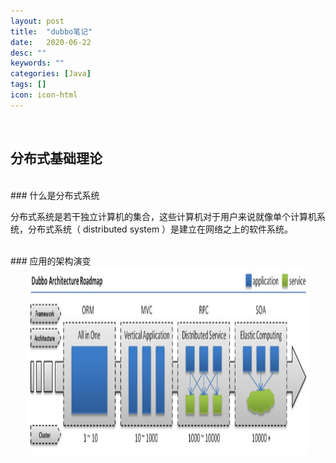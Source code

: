 ```yaml
---
layout: post
title:  "dubbo笔记"
date:   2020-06-22
desc: ""
keywords: ""
categories: [Java]
tags: []
icon: icon-html
---
```


<br />

## 分布式基础理论

<br />
### 什么是分布式系统

分布式系统是若干独立计算机的集合，这些计算机对于用户来说就像单个计算机系统，分布式系统（ distributed system ）是建立在网络之上的软件系统。

<br />
### 应用的架构演变

<br />
<div align="center"><img src="https://raw.githubusercontent.com/Tianye-Zheng/Tianye-Zheng.github.io/master/PostPictures/2020-summer/1.png" width = "450" height =
"300" /></div>
<br />